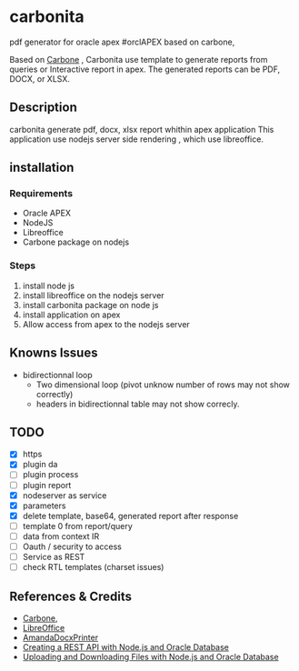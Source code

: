 # carbonita

pdf generator for oracle apex #orclAPEX based on carbone,

Based on [Carbone](https://carbone.io)  , Carbonita use template to generate reports from queries or Interactive report in apex.
The generated reports can be PDF, DOCX, or XLSX.

## Description

carbonita generate pdf, docx, xlsx report whithin apex application
This application use nodejs server side rendering , which use libreoffice.

## installation

### Requirements

- Oracle APEX
- NodeJS
- Libreoffice
- Carbone package on nodejs

### Steps

1. install node js
2. install libreoffice on the nodejs server
3. install carbonita package on node js
4. install application on apex
5. Allow access from apex to the nodejs server

## Knowns Issues

- bidirectionnal loop
  - Two dimensional loop (pivot unknow number of rows may not show correctly)
  - headers in bidirectionnal table may not show correcly.

## TODO

- [x] https
- [x] plugin da
- [ ] plugin process
- [ ] plugin report
- [x] nodeserver as service
- [x] parameters
- [x] delete template, base64, generated report after response
- [ ] template 0 from report/query
- [ ] data from context IR
- [ ] Oauth / security to access
- [ ] Service as REST
- [ ] check RTL templates (charset issues)

## References & Credits

- [Carbone](https://carbone.io),
- [LibreOffice](https://www.libreoffice.org/)
- [AmandaDocxPrinter](https://github.com/aldocano29/AmandaDocxPrinter)
- [Creating a REST API with Node.js and Oracle Database](https://jsao.io/2018/03/creating-a-rest-api-with-node-js-and-oracle-database/)
- [Uploading and Downloading Files with Node.js and Oracle Database](https://jsao.io/2019/06/uploading-and-downloading-files-with-node-js-and-oracle-database)
